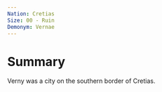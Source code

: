 ```yaml
---
Nation: Cretias
Size: 00 - Ruin
Demonym: Vernae
---
```


# Summary
Verny was a city on the southern border of Cretias. 